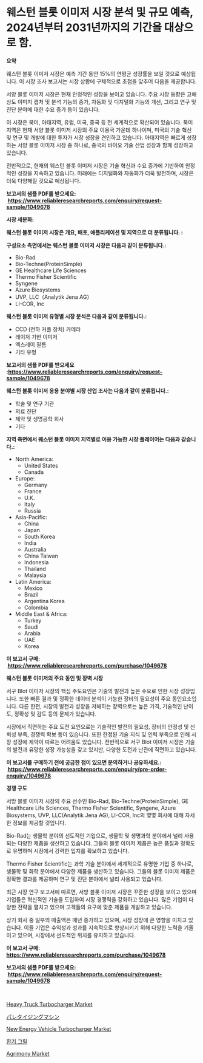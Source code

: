 <p><h1>웨스턴 블롯 이미저 시장 분석 및 규모 예측, 2024년부터 2031년까지의 기간을 대상으로 함.</h1></p><p><strong>요약</strong></p>
<p><p>웨스턴 블롯 이미저 시장은 예측 기간 동안 15%의 연평균 성장률을 보일 것으로 예상됩니다. 이 시장 조사 보고서는 시장 상황에 구체적으로 초점을 맞추어 다음을 제공합니다. </p><p>서양 블롯 이미저 시장은 현재 안정적인 성장을 보이고 있습니다. 주요 시장 동향은 고해상도 이미지 캡처 및 분석 기능의 증가, 자동화 및 디지털화 기능의 개선, 그리고 연구 및 진단 분야에 대한 수요 증가 등이 있습니다.</p><p>이 시장은 북미, 아태지역, 유럽, 미국, 중국 등 전 세계적으로 확산되어 있습니다. 북미 지역은 현재 서양 블롯 이미저 시장의 주요 이용국 가운데 하나이며, 미국의 기술 혁신 및 연구 및 개발에 대한 투자가 시장 성장을 견인하고 있습니다. 아태지역은 빠르게 성장하는 서양 블롯 이미저 시장 중 하나로, 중국의 바이오 기술 산업 성장과 함께 성장하고 있습니다.</p><p>전반적으로, 현재의 웨스턴 블롯 이미저 시장은 기술 혁신과 수요 증가에 기반하여 안정적인 성장을 지속하고 있습니다. 미래에는 디지털화와 자동화가 더욱 발전하며, 시장은 더욱 다양해질 것으로 예상됩니다.</p></p>
<p><strong>보고서의 샘플 PDF를 받으세요: &nbsp;<a href="https://www.reliableresearchreports.com/enquiry/request-sample/1049678">https://www.reliableresearchreports.com/enquiry/request-sample/1049678</a></strong></p>
<p><strong>시장 세분화:</strong></p>
<p><strong> 웨스턴 블롯 이미저 시장은 개요, 배포, 애플리케이션 및 지역으로 더 분류됩니다. :</strong></p>
<p><strong>구성요소 측면에서는 웨스턴 블롯 이미저 시장은 다음과 같이 분류됩니다.:</strong></p>
<p><ul><li>Bio-Rad</li><li>Bio-Techne(ProteinSimple)</li><li>GE Healthcare Life Sciences</li><li>Thermo Fisher Scientific</li><li>Syngene</li><li>Azure Biosystems</li><li>UVP, LLC（Analytik Jena AG）</li><li>LI-COR, Inc</li></ul></p>
<p><strong> 웨스턴 블롯 이미저 유형별 시장 분석은 다음과 같이 분류됩니다.:</strong></p>
<p><ul><li>CCD (전하 커플 장치) 카메라</li><li>레이저 기반 이미저</li><li>엑스레이 필름</li><li>기타 유형</li></ul></p>
<p><strong>보고서의 샘플 PDF를 받으세요 :<a href="https://www.reliableresearchreports.com/enquiry/request-sample/1049678">https://www.reliableresearchreports.com/enquiry/request-sample/1049678</a></strong></p>
<p><strong> 웨스턴 블롯 이미저 응용 분야별 시장 산업 조사는 다음과 같이 분류됩니다.:</strong></p>
<p><ul><li>학술 및 연구 기관</li><li>의료 진단</li><li>제약 및 생명공학 회사</li><li>기타</li></ul></p>
<p><strong>지역 측면에서 웨스턴 블롯 이미저 지역별로 이용 가능한 시장 플레이어는 다음과 같습니다.:</strong></p>
<p><ul>
    <li>
        North America:
        <ul>
            <li>United States</li>
            <li>Canada</li>
        </ul>
    </li>
    <li>
        Europe:
        <ul>
            <li>Germany</li>
            <li>France</li>
            <li>U.K.</li>
            <li>Italy</li>
            <li>Russia</li>
        </ul>
    </li>
    <li>
        Asia-Pacific:
        <ul>
            <li>China</li>
            <li>Japan</li>
            <li>South Korea</li>
            <li>India</li>
            <li>Australia</li>
            <li>China Taiwan</li>
            <li>Indonesia</li>
            <li>Thailand</li>
            <li>Malaysia</li>
        </ul>
    </li>
    <li>
        Latin America:
        <ul>
            <li>Mexico</li>
            <li>Brazil</li>
            <li>Argentina Korea</li>
            <li>Colombia</li>
        </ul>
    </li>
    <li>
        Middle East & Africa:
        <ul>
            <li>Turkey</li>
            <li>Saudi</li>
            <li>Arabia</li>
            <li>UAE</li>
            <li>Korea</li>
        </ul>
    </li>
    </ul></p>
<p><strong>이 보고서 구매: &nbsp;<a href="https://www.reliableresearchreports.com/purchase/1049678">https://www.reliableresearchreports.com/purchase/1049678</a></strong></p>
<p><strong>웨스턴 블롯 이미저의 주요 동인 및 장벽 시장</strong></p>
<p><p>서구 Blot 이미저 시장의 핵심 주도요인은 기술의 발전과 높은 수요로 인한 시장 성장입니다. 또한 빠른 결과 및 정확한 데이터 분석이 가능한 장비의 필요성이 주요 동인요소입니다. 다른 한편, 시장의 발전과 성장을 저해하는 장벽으로는 높은 가격, 기술적인 난이도, 정확성 및 감도 등의 문제가 있습니다.</p><p>시장에서 직면하는 주요 도전 요인으로는 기술적인 발전의 필요성, 장비의 안정성 및 신뢰성 부족, 경쟁력 확보 등이 있습니다. 또한 한정된 기술 지식 및 인력 부족으로 인해 시장 성장에 제약이 따르는 어려움도 있습니다. 전반적으로 서구 Blot 이미저 시장은 기술의 발전과 유망한 성장 가능성을 갖고 있지만, 다양한 도전과 난관에 직면하고 있습니다.</p></p>
<p><strong>이 보고서를 구매하기 전에 궁금한 점이 있으면 문의하거나 공유하세요.: &nbsp;<a href="https://www.reliableresearchreports.com/enquiry/pre-order-enquiry/1049678">https://www.reliableresearchreports.com/enquiry/pre-order-enquiry/1049678</a></strong></p>
<p><strong>경쟁 구도</strong></p>
<p><p>서방 블롯 이미저 시장의 주요 선수인 Bio-Rad, Bio-Techne(ProteinSimple), GE Healthcare Life Sciences, Thermo Fisher Scientific, Syngene, Azure Biosystems, UVP, LLC(Analytik Jena AG), LI-COR, Inc의 몇몇 회사에 대해 자세한 정보를 제공할 것입니다.</p><p>Bio-Rad는 생물학 분야의 선도적인 기업으로, 생물학 및 생명과학 분야에서 널리 사용되는 다양한 제품을 생산하고 있습니다. 그들의 블롯 이미저 제품은 높은 품질과 정확도로 유명하며 시장에서 강력한 입지를 확보하고 있습니다.</p><p>Thermo Fisher Scientific는 과학 기술 분야에서 세계적으로 유명한 기업 중 하나로, 생물학 및 화학 분야에서 다양한 제품을 생산하고 있습니다. 그들의 블롯 이미저 제품은 정확한 결과를 제공하며 연구 및 진단 분야에서 널리 사용되고 있습니다.</p><p>최근 시장 연구 보고서에 따르면, 서방 블롯 이미저 시장은 꾸준한 성장을 보이고 있으며 기업들은 혁신적인 기술을 도입하여 시장 경쟁력을 강화하고 있습니다. 많은 기업이 다양한 전략을 펼치고 있으며 고객들의 요구에 맞춘 제품을 개발하고 있습니다.</p><p>상기 회사 중 일부의 매출액은 매년 증가하고 있으며, 시장 성장에 큰 영향을 미치고 있습니다. 이들 기업은 수익성과 성과를 지속적으로 향상시키기 위해 다양한 노력을 기울이고 있으며, 시장에서 선도적인 위치를 유지하고 있습니다.</p></p>
<p><strong>이 보고서 구매: &nbsp; <a href="https://www.reliableresearchreports.com/purchase/1049678">https://www.reliableresearchreports.com/purchase/1049678</a></strong></p>
<p><strong>보고서의 샘플 PDF를 받으세요: &nbsp;<a href="https://www.reliableresearchreports.com/enquiry/request-sample/1049678">https://www.reliableresearchreports.com/enquiry/request-sample/1049678</a></strong><strong></strong></p>
<p>&nbsp;</p>
<p><p><a href="https://github.com/gdfhhhj/Market-Research-Report-List-3/blob/main/heavy-truck-turbocharger-market.md">Heavy Truck Turbocharger Market</a></p><p><a href="https://github.com/oqoeusbvpadwjs08/Market-Research-Report-List-1/blob/main/1626014188610.md">パレタイジングマシン</a></p><p><a href="https://github.com/RichRobinson5/Market-Research-Report-List-4/blob/main/new-energy-vehicle-turbocharger-market.md">New Energy Vehicle Turbocharger Market</a></p><p><a href="https://github.com/vs2869dizt0/Market-Research-Report-List-1/blob/main/6916979188465.md">환기 그릴</a></p><p><a href="https://cautious-neon-760.notion.site/Insights-into-Agrimony-Market-Size-Analysing-Market-Share-Trends-and-Growth-from-2024-to-2031-34a9c803049a48d0b74a291835f80006">Agrimony Market</a></p></p>
